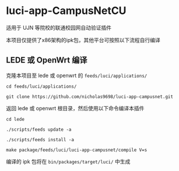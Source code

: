 # luci-app-CampusNetCU #

适用于 UJN 等院校的联通校园网自动验证插件

本项目仅提供了x86架构的ipk包，其他平台可按照以下流程自行编译

## LEDE 或 OpenWrt 编译 ##

克隆本项目至 lede 或 openwrt 的 `feeds/luci/applications/`

```shell
cd feeds/luci/applications/

git clone https://github.com/nicholas9698/luci-app-campusnet.git
```

返回 lede 或 openwrt 根目录，然后使用以下命令编译本插件

```shell
cd lede

./scripts/feeds update -a

./scripts/feeds install -a

make package/feeds/luci/luci-app-campusnet/compile V=s
```

编译的 ipk 包将在 `bin/packages/target/luci/` 中生成